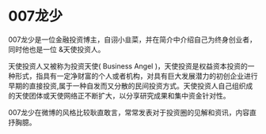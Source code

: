 # 007龙少

007龙少是一位金融投资博主，自诩小韭菜，并在简介中介绍自己为终身创业者，同时他也是一位 &天使投资人。

天使投资人又被称为投资天使( Business Angel )，天使投资是权益资本投资的一种形式，指具有一定净财富的个人或者机构，对具有巨大发展潜力的初创企业进行早期的直接投资,属于一种自发而又分散的民间投资方式。天使投资人自己组织成的天使团体或天使网络正不断扩大，以分享研究成果和集中资金针对性。

007龙少在微博的风格比较耿直敢言，常常发表对于投资圈的见解和资讯，内容直抒胸臆。
